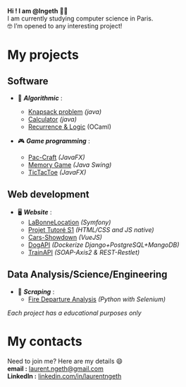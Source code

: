 **Hi ! I am @lngeth** :wave::grinning:  
I am currently studying computer science in Paris.  
:nerd_face:️ I’m opened to any interesting project!

# My projects

## Software
- :brain: ***Algorithmic*** :
  - [Knapsack problem](https://github.com/lngeth/Knapsack-Algorithm) _(java)_
  - [Calculator](https://github.com/lngeth/Calculator) _(java)_
  - [Recurrence & Logic](https://github.com/lngeth/IPF_2023) (OCaml)

- :video_game: ***Game programming*** :
  - [Pac-Craft](https://github.com/Projet-Tuteure/Projet-Tuteure-S2) _(JavaFX)_
  - [Memory Game](https://github.com/lngeth/MemoryGame) _(Java Swing)_
  - [TicTacToe](https://github.com/lngeth/TicTacToe) _(JavaFX)_

## Web development
- :desktop_computer: ***Website*** :
  - [LaBonneLocation](https://github.com/lngeth/LaBonneLocation) _(Symfony)_
  - [Projet Tutoré S1](https://github.com/Projet-Tuteure/Projet-Tuteure-S1) _(HTML/CSS and JS native)_
  - [Cars-Showdown](https://github.com/lngeth/Cars-Showdown) _(VueJS)_
  - [DogAPI](https://github.com/lngeth/projetnosql) _(Dockerize Django+PostgreSQL+MangoDB)_
  - [TrainAPI](https://github.com/lngeth/projet_train_SOAP) _(SOAP-Axis2 & REST-Restlet)_ 

## Data Analysis/Science/Engineering
- :notebook: ***Scraping*** :
  - [Fire Departure Analysis](https://github.com/lngeth/Fire_departure_analysis) _(Python with Selenium)_

*Each project has a educational purposes only*

# My contacts  
Need to join me? Here are my details :smile:  
**email :** laurent.ngeth@gmail.com  
**LinkedIn :** [linkedin.com/in/laurentngeth](https://www.linkedin.com/in/laurentngeth/)
